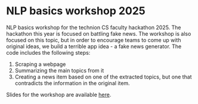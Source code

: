 # NLP basics workshop 2025
NLP basics workshop for the technion CS faculty hackathon 2025.
The hackathon this year is focused on battling fake news. The workshop is also focused on this topic, but in order to encourage teams to come up with original ideas, we build a terrible app idea - a fake news generator.
The code includes the following steps:
1. Scraping a webpage
2. Summarizing the main topics from it
3. Creating a news item based on one of the extracted topics, but one that contradicts the information in the original item.

Slides for the workshop are available [here](https://docs.google.com/presentation/d/1pC4K9_zZGH7iatb_d3PFoyhTNI8wykE8GxU6AJWEEc8/edit?usp=sharing).
